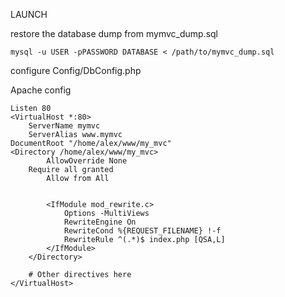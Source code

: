 LAUNCH

restore the database dump from mymvc_dump.sql
````
mysql -u USER -pPASSWORD DATABASE < /path/to/mymvc_dump.sql
````

configure Config/DbConfig.php

Apache config

````
Listen 80
<VirtualHost *:80>
	ServerName mymvc    
	ServerAlias www.mymvc
DocumentRoot "/home/alex/www/my_mvc"
<Directory /home/alex/www/my_mvc>
        AllowOverride None
	Require all granted
        Allow from All


        <IfModule mod_rewrite.c>
            Options -MultiViews
            RewriteEngine On
            RewriteCond %{REQUEST_FILENAME} !-f
            RewriteRule ^(.*)$ index.php [QSA,L]
        </IfModule>
    </Directory>    

    # Other directives here
</VirtualHost>
````
